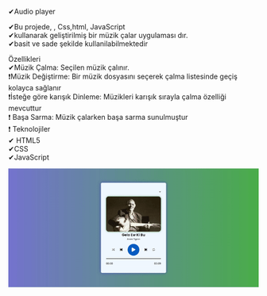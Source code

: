 ✔Audio player

✔Bu projede, , Css,html, JavaScript <br>
✔kullanarak geliştirilmiş bir müzik çalar uygulaması dır. <br>
✔basit ve sade şekilde kullanilabilmektedir<br>

Özellikleri<br>
✔Müzik Çalma: Seçilen müzik çalınır.<br>
❗Müzik Değiştirme: Bir müzik dosyasını seçerek çalma listesinde geçiş kolayca sağlanır <br>
❗İsteğe göre karışık Dinleme: Müzikleri karışık sırayla çalma özelliği mevcuttur<br> 
❗ Başa Sarma: Müzik çalarken başa sarma sunulmuştur <br>
❗ Teknolojiler<br>
✔ HTML5<br>
 ✔CSS<br>
✔JavaScript

![alt text](gifvideosu-ezgif.com-crop.gif)

